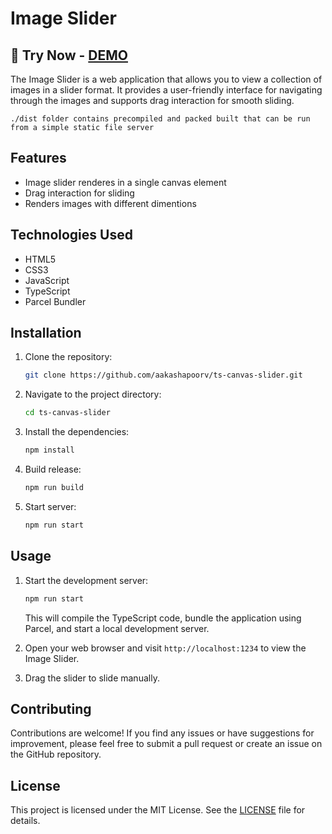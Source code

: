 # Image Slider
## 🚀 Try Now - [DEMO](https://ts-canvas-slider.vercel.app/) 
The Image Slider is a web application that allows you to view a collection of images in a slider format. It provides a user-friendly interface for navigating through the images and supports drag interaction for smooth sliding.

```./dist folder contains precompiled and packed built that can be run from a simple static file server```

## Features

- Image slider renderes in a single canvas element
- Drag interaction for sliding
- Renders images with different dimentions

## Technologies Used

- HTML5
- CSS3
- JavaScript
- TypeScript
- Parcel Bundler

## Installation

1. Clone the repository:

   ```bash
   git clone https://github.com/aakashapoorv/ts-canvas-slider.git
   ```

2. Navigate to the project directory:

   ```bash
   cd ts-canvas-slider
   ```

3. Install the dependencies:

   ```bash
   npm install
   ```

4. Build release:

   ```bash
   npm run build
   ```

4. Start server:

   ```bash
   npm run start
   ```

## Usage

1. Start the development server:

   ```bash
   npm run start
   ```

   This will compile the TypeScript code, bundle the application using Parcel, and start a local development server.

2. Open your web browser and visit `http://localhost:1234` to view the Image Slider.

3. Drag the slider to slide manually.

## Contributing

Contributions are welcome! If you find any issues or have suggestions for improvement, please feel free to submit a pull request or create an issue on the GitHub repository.

## License

This project is licensed under the MIT License. See the [LICENSE](LICENSE) file for details.
